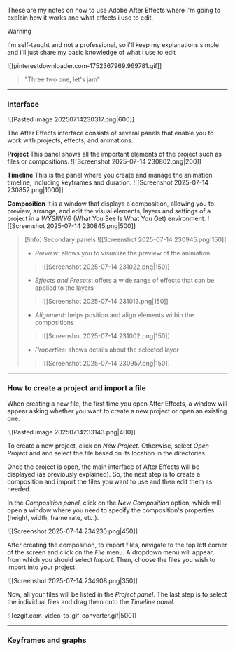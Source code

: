 These are my notes on how to use Adobe After Effects where i'm going to explain how it works and what effects i use to edit.

>[!warning]
>I'm self-taught and not a professional, so i'll keep my explanations simple and i'll just share my basic knowledge of what i use to edit

![[pinterestdownloader.com-1752367969.969781.gif]]

>"Three two one, let's jam"

---
### Interface

![[Pasted image 20250714230317.png|600]]

The After Effects interface consists of several panels that enable you to work with projects, effects, and animations.

**Project**
This panel shows all the important elements of the project such as files or compositions.
![[Screenshot 2025-07-14 230802.png|200]]

**Timeline**
This is the panel where you create and manage the animation timeline, including keyframes and duration.
![[Screenshot 2025-07-14 230852.png|1000]]

**Composition**
It is a window that displays a composition, allowing you to preview, arrange, and edit the visual elements, layers and settings of a project in a *WYSIWYG* (What You See Is What You Get) environment.
![[Screenshot 2025-07-14 230845.png|500]]


>[!info] Secondary panels
>![[Screenshot 2025-07-14 230945.png|150]]
>- *Preview*: allows you to visualize the preview of the animation
>>![[Screenshot 2025-07-14 231022.png|150]]
>- *Effects and Presets*: offers a wide range of effects that can be applied to the layers
>>![[Screenshot 2025-07-14 231013.png|150]]
>- *Alignment*: helps position and align elements within the compositions
>>![[Screenshot 2025-07-14 231002.png|150]]
>- *Properties*: shows details about the selected layer
>>![[Screenshot 2025-07-14 230957.png|150]]

---
### How to create a project and import a file

When creating a new file, the first time you open After Effects, a window will appear asking whether you want to create a new project or open an existing one.

![[Pasted image 20250714233143.png|400]]

To create a new project, click on *New Project*. Otherwise, select *Open Project* and and select the file based on its location in the directories.

Once the project is open, the main interface of After Effects will be displayed (as previously explained). So, the next step is to create a composition and import the files you want to use and then edit them as needed.

In the *Composition panel*, click on the *New Composition* option, which will open a window where you need to specify the composition's properties (height, width, frame rate, etc.).

![[Screenshot 2025-07-14 234230.png|450]]

After creating the composition, to import files, navigate to the top left corner of the screen and click on the *File* menu. A dropdown menu will appear, from which you should select *Import*. Then, choose the files you wish to import into your project.

![[Screenshot 2025-07-14 234908.png|350]]

Now, all your files will be listed in the *Project panel*. The last step is to select the individual files and drag them onto the *Timeline panel*.

![[ezgif.com-video-to-gif-converter.gif|500]]

---
### Keyframes and graphs

